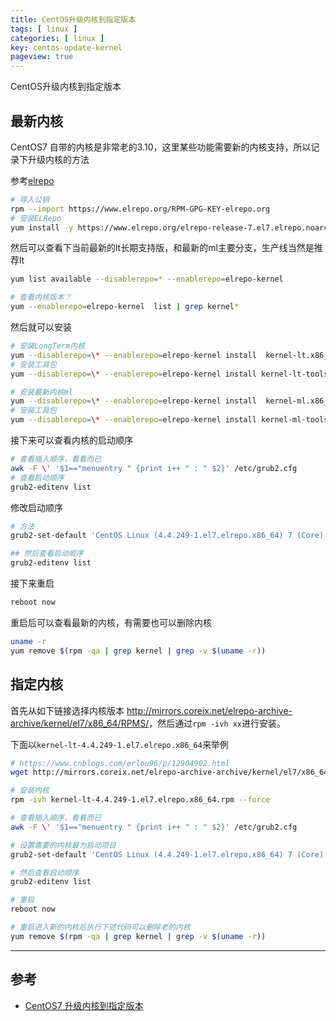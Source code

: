 ```yaml
---
title: CentOS升级内核到指定版本
tags: [ linux ]
categories: [ linux ]
key: centos-update-kernel
pageview: true
---
```


CentOS升级内核到指定版本

<!--more-->

## 最新内核

CentOS7 自带的内核是非常老的3.10，这里某些功能需要新的内核支持，所以记录下升级内核的方法

参考[elrepo](https://www.elrepo.org)

```sh
# 导入公钥
rpm --import https://www.elrepo.org/RPM-GPG-KEY-elrepo.org
# 安装ELRepo
yum install -y https://www.elrepo.org/elrepo-release-7.el7.elrepo.noarch.rpm
```

然后可以查看下当前最新的lt长期支持版，和最新的ml主要分支，生产线当然是推荐lt

```sh
yum list available --disablerepo=* --enablerepo=elrepo-kernel

# 查看内核版本？
yum --enablerepo=elrepo-kernel  list | grep kernel*
```

然后就可以安装

```sh
# 安装LongTerm内核
yum --disablerepo=\* --enablerepo=elrepo-kernel install  kernel-lt.x86_64  -y
# 安装工具包
yum --disablerepo=\* --enablerepo=elrepo-kernel install kernel-lt-tools.x86_64  -y

# 安装最新内核ml
yum --disablerepo=\* --enablerepo=elrepo-kernel install  kernel-ml.x86_64  -y
# 安装工具包
yum --disablerepo=\* --enablerepo=elrepo-kernel install kernel-ml-tools.x86_64  -y
```

接下来可以查看内核的启动顺序

```sh
# 查看插入顺序，看看而已
awk -F \' '$1=="menuentry " {print i++ " : " $2}' /etc/grub2.cfg
# 查看启动顺序
grub2-editenv list
```

修改启动顺序

```sh
# 方法
grub2-set-default 'CentOS Linux (4.4.249-1.el7.elrepo.x86_64) 7 (Core)'

## 然后查看启动顺序
grub2-editenv list
```

接下来重启

```sh
reboot now
```

重启后可以查看最新的内核，有需要也可以删除内核

```sh
uname -r
yum remove $(rpm -qa | grep kernel | grep -v $(uname -r))
```

## 指定内核

首先从如下链接选择内核版本 <http://mirrors.coreix.net/elrepo-archive-archive/kernel/el7/x86_64/RPMS/>，然后通过`rpm -ivh xx`进行安装。

下面以`kernel-lt-4.4.249-1.el7.elrepo.x86_64`来举例

```sh
# https://www.cnblogs.com/erlou96/p/12904902.html
wget http://mirrors.coreix.net/elrepo-archive-archive/kernel/el7/x86_64/RPMS/kernel-lt-4.4.249-1.el7.elrepo.x86_64.rpm

# 安装内核
rpm -ivh kernel-lt-4.4.249-1.el7.elrepo.x86_64.rpm --force

# 查看插入顺序，看看而已
awk -F \' '$1=="menuentry " {print i++ " : " $2}' /etc/grub2.cfg

# 设置需要的内核最为启动项目
grub2-set-default 'CentOS Linux (4.4.249-1.el7.elrepo.x86_64) 7 (Core)'

# 然后查看启动顺序
grub2-editenv list

# 重启
reboot now

# 重启进入新的内核后执行下述代码可以删除老的内核
yum remove $(rpm -qa | grep kernel | grep -v $(uname -r))
```

----

## 参考

- [CentOS7 升级内核到指定版本](https://hicode.club/articles/2021/08/24/1629807082331.html)
